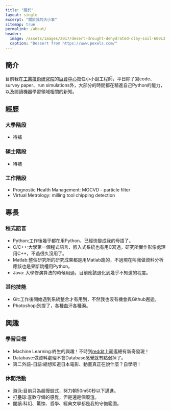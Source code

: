```yaml
---
title: "關於"
layout: single
excerpt: "關於我的大小事"
sitemap: true
permalink: /about/
header:
  image: /assets/images/2017/desert-drought-dehydrated-clay-soil-60013.jpeg
  caption: "Dessert from https://www.pexels.com/"
---
```

## 簡介
目前我在[工業技術研究院](https://www.itri.org.tw/)的[巨資中心](https://www.itri.org.tw/chi/Content/Messagess/contents.aspx?SiteID=1&MmmID=620622503266335627)擔任小小副工程師，平日除了寫code、survey paper、run simulations外，大部分的時間都在精進自己Python的能力，以及閱讀機器學習領域相關的新知。

## 經歷
### 大學階段
- 待補
### 碩士階段
- 待補
### 工作階段
- Prognostic Health Management: MOCVD - particle filter
- Virtual Metrology: milling tool chipping detection

## 專長
### 程式語言
- Python:工作後幾乎都在用Python，已經快變成我的母語了。
- C/C++:大學第一個程式語言、嵌入式系統也有用C寫過，研究所實作影像處理用C++，不過很久沒用了。
- Matlab:整個研究所的研究成果都是用Matlab跑的，不過現在叫我做資料分析應該也是果斷跳槽用Python。
- Java: 大學修演算法的時候用過，目前應該退化到幾乎不知道的程度。

### 其他技能
- Git:工作後開始遇到系統整合才有用到，不然我也沒有機會與Github邂逅。
- Photoshop:別提了，各種血汗各種淚。

## 興趣
### 學習目標
- Machine Learning:終生的興趣！不時到[reddit](https://www.reddit.com/r/MachineLearning/)上面逛總有新奇發現！
- Database:做資料處理不會Database感覺就有點弱掉了。
- 第二外語-日語:總想知道日本電影、動畫真正在說什麼？自學吧！

### 休閒活動
- 游泳:目前只為超慢蛙式，努力朝50m50秒以下邁進。
- 打壘球:喜歡守備的感覺，但是還是個廢渣。
- 閱讀:科幻、驚悚、哲學、經典文學都是我的守備範圍。
